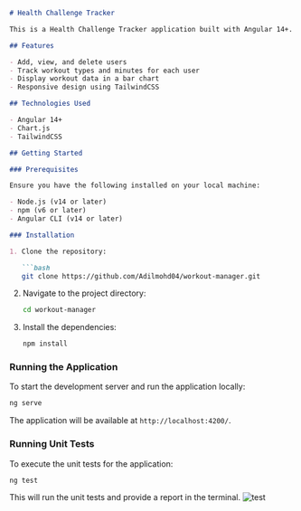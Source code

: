 ```markdown
# Health Challenge Tracker

This is a Health Challenge Tracker application built with Angular 14+. The application allows users to track workout types and minutes, view the data in a bar chart, and manage users.

## Features

- Add, view, and delete users
- Track workout types and minutes for each user
- Display workout data in a bar chart
- Responsive design using TailwindCSS

## Technologies Used

- Angular 14+
- Chart.js
- TailwindCSS

## Getting Started

### Prerequisites

Ensure you have the following installed on your local machine:

- Node.js (v14 or later)
- npm (v6 or later)
- Angular CLI (v14 or later)

### Installation

1. Clone the repository:

   ```bash
   git clone https://github.com/Adilmohd04/workout-manager.git
   ```

2. Navigate to the project directory:

   ```bash
   cd workout-manager
   ```

3. Install the dependencies:

   ```bash
   npm install
   ```

### Running the Application

To start the development server and run the application locally:

```bash
ng serve
```

The application will be available at `http://localhost:4200/`.

### Running Unit Tests

To execute the unit tests for the application:

```bash
ng test
```

This will run the unit tests and provide a report in the terminal.
![test](https://github.com/user-attachments/assets/4614b249-83cd-4a07-ae37-46a088be8938)
